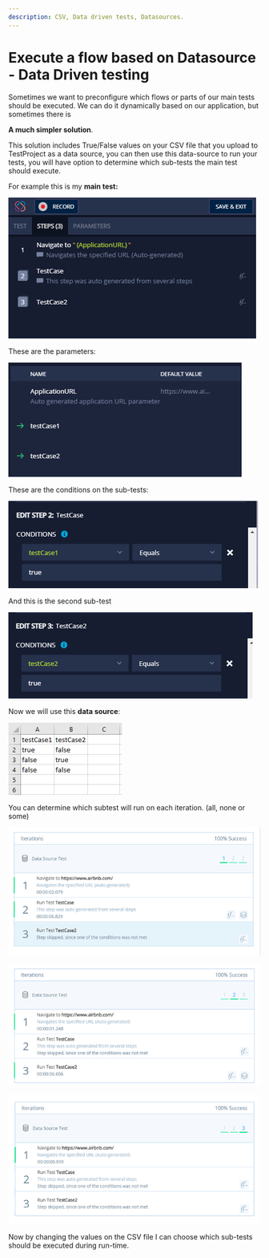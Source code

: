 ```yaml
---
description: CSV, Data driven tests, Datasources.
---
```


# Execute a flow based on Datasource - Data Driven testing

Sometimes we want to preconfigure which flows or parts of our main tests should be executed. We can do it dynamically based on our application, but sometimes there is

**A much simpler solution**.

This solution includes True/False values on your CSV file that you upload to TestProject as a data source, you can then use this data-source to run your tests, you will have option to determine which sub-tests the main test should execute.

For example this is my **main test:**

![](<../../.gitbook/assets/image (537).png>)

These are the parameters:

![](<../../.gitbook/assets/image (551) (1).png>)

These are the conditions on the sub-tests:

![](<../../.gitbook/assets/image (483) (1).png>)

And this is the second sub-test

![](<../../.gitbook/assets/image (511).png>)

Now we will use this **data source**:

![](<../../.gitbook/assets/image (550).png>)

You can determine which subtest will run on each iteration. (all, none or some)

![](<../../.gitbook/assets/image (476) (1).png>)

![](<../../.gitbook/assets/image (462).png>)

![](<../../.gitbook/assets/image (544).png>)

Now by changing the values on the CSV file I can choose which sub-tests should be executed during run-time.
